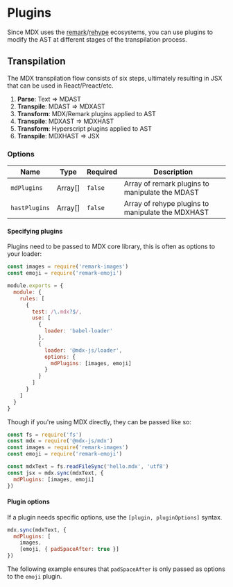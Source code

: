 # Plugins

Since MDX uses the [remark][]/[rehype][] ecosystems, you can use plugins to modify the AST at different stages of the transpilation process.

## Transpilation

The MDX transpilation flow consists of six steps, ultimately resulting in JSX that can be used in React/Preact/etc.

1. __Parse__: Text => MDAST
1. __Transpile__: MDAST => MDXAST
1. __Transform__: MDX/Remark plugins applied to AST
1. __Transpile__: MDXAST => MDXHAST
1. __Transform__: Hyperscript plugins applied to AST
1. __Transpile__: MDXHAST => JSX

### Options

Name | Type | Required | Description
---- | ---- | -------- | -----------
`mdPlugins` | Array[] | `false` | Array of remark plugins to manipulate the MDAST
`hastPlugins` | Array[] | `false` | Array of rehype plugins to manipulate the MDXHAST

#### Specifying plugins

Plugins need to be passed to MDX core library, this is often as options to your loader:

```js
const images = require('remark-images')
const emoji = require('remark-emoji')

module.exports = {
  module: {
    rules: [
      {
        test: /\.mdx?$/,
        use: [
          {
            loader: 'babel-loader'
          },
          {
            loader: '@mdx-js/loader',
            options: {
              mdPlugins: [images, emoji]
            }
          }
        ]
      }
    ]
  }
}
```

Though if you're using MDX directly, they can be passed like so:

```js
const fs = require('fs')
const mdx = require('@mdx-js/mdx')
const images = require('remark-images')
const emoji = require('remark-emoji')

const mdxText = fs.readFileSync('hello.mdx', 'utf8')
const jsx = mdx.sync(mdxText, {
  mdPlugins: [images, emoji]
})
```

#### Plugin options

If a plugin needs specific options, use the `[plugin, pluginOptions]` syntax.

```js
mdx.sync(mdxText, {
  mdPlugins: [
    images,
    [emoji, { padSpaceAfter: true }]
})
```

The following example ensures that `padSpaceAfter` is only passed as options to the `emoji` plugin.

[remark]: https://github.com/remarkjs/remark
[rehype]: https://github.com/rehypejs/rehype
